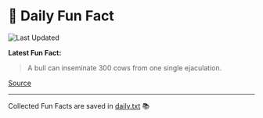 # 🌟 Daily Fun Fact

![Last Updated](https://img.shields.io/badge/Last_Updated-2025_08_06-blue?style=flat-square)

**Latest Fun Fact:**

> A bull can inseminate 300 cows from one single ejaculation.

[Source](http://www.djtech.net/humor/useless_facts.htm)

---

Collected Fun Facts are saved in [daily.txt](daily.txt) 📚
